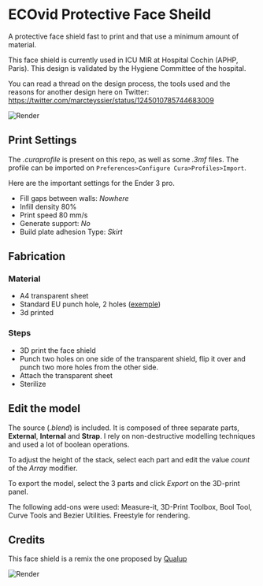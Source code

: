 # ECOvid Protective Face Sheild

A protective face shield fast to print and that use a minimum amount of material. 

This face shield is currently used in ICU MIR  at Hospital Cochin (APHP, Paris).  This design is validated by the Hygiene Committee of the hospital. 


You can read a thread on the design process, the tools used and the reasons for another design here on Twitter: https://twitter.com/marcteyssier/status/1245010785744683009




![Render](https://raw.githubusercontent.com/marcteys/ECOvid-FaceShield/master/pictures/render-v2.png)



## Print Settings

The *.curaprofile* is present on this repo, as well as some *.3mf* files. The profile can be imported on `Preferences>Configure Cura>Profiles>Import`. 

Here are the important settings for the Ender 3 pro.  
- Fill gaps between walls: *Nowhere*
- Infill density 80%
- Print speed 80 mm/s
- Generate support: *No*
- Build plate adhesion Type: *Skirt*


## Fabrication

### Material
- A4 transparent sheet 
- Standard EU punch hole, 2 holes ([exemple](https://www.google.com/search?q=punch+hole+2&hl=en&sxsrf=ALeKk01VRlmL0uM0lpgbsiWLHW1cRw-DiQ:1585672351383&source=lnms&tbm=isch&sa=X&ved=2ahUKEwjr1-_pkcXoAhXU8OAKHVQoCY4Q_AUoAXoECAsQAw))
- 3d printed 

### Steps
- 3D print the face shield 
- Punch two holes on one side of the transparent shield, flip it over and punch two more holes from the other side. 
- Attach the transparent sheet
- Sterilize



## Edit the model

The source (*.blend*) is included. It is composed of three separate parts, **External**, **Internal** and **Strap**. I rely on non-destructive modelling techniques and used a lot of boolean operations.

To adjust the height of the stack, select each part and edit the value *count* of the *Array* modifier. 

To export the model, select the 3 parts and click *Export* on the 3D-print panel.

The following add-ons were used: Measure-it, 3D-Print Toolbox,  Bool Tool, Curve Tools and Bezier Utilities. Freestyle for rendering. 



## Credits 

This face shield is a remix the one proposed by [Qualup](http://www.spiderbot.eu/covid-19-ecran-facial-imprime-sterilisable/)


![Render](https://raw.githubusercontent.com/marcteys/ECOvid-FaceShield/master/pictures/face.jpg)

